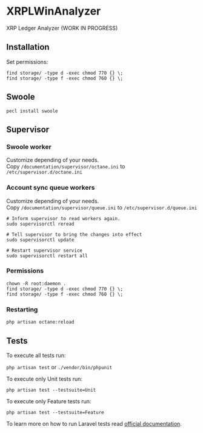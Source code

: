 # XRPLWinAnalyzer

XRP Ledger Analyzer (WORK IN PROGRESS)

## Installation

Set permissions:
```
find storage/ -type d -exec chmod 770 {} \;
find storage/ -type f -exec chmod 760 {} \;
```

## Swoole

```
pecl install swoole
```

## Supervisor

### Swoole worker
Customize depending of your needs.  
Copy `/documentation/supervisor/octane.ini` to `/etc/supervisor.d/octane.ini`  

### Account sync queue workers
Customize depending of your needs.  
Copy `/documentation/supervisor/queue.ini` to `/etc/supervisor.d/queue.ini`

```
# Inform supervisor to read workers again.
sudo supervisorctl reread

# Tell supervisor to bring the changes into effect
sudo supervisorctl update

# Restart supervisor service
sudo supervisorctl restart all
```

### Permissions

```
chown -R root:daemon .
find storage/ -type d -exec chmod 770 {} \;
find storage/ -type f -exec chmod 760 {} \;
```

### Restarting

```
php artisan octane:reload
```

## Tests
To execute all tests run:

`php artisan test` or `./vendor/bin/phpunit`

To execute only Unit tests run:

`php artisan test --testsuite=Unit`

To execute only Feature tests run:

`php artisan test --testsuite=Feature`

To learn more on how to run Laravel tests read [official documentation](https://laravel.com/docs/10.x/testing).